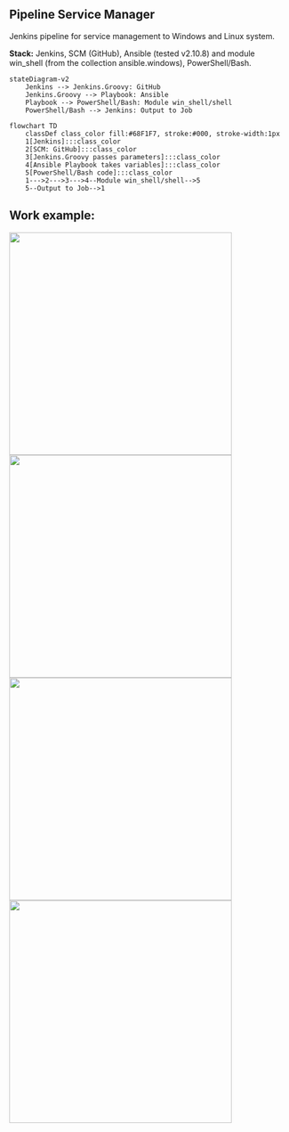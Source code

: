 ## Pipeline Service Manager

Jenkins pipeline for service management to Windows and Linux system.

**Stack:** Jenkins, SCM (GitHub), Ansible (tested v2.10.8) and module win_shell (from the collection ansible.windows), PowerShell/Bash.

```mermaid
stateDiagram-v2
    Jenkins --> Jenkins.Groovy: GitHub
    Jenkins.Groovy --> Playbook: Ansible
    Playbook --> PowerShell/Bash: Module win_shell/shell
    PowerShell/Bash --> Jenkins: Output to Job
```

```mermaid
flowchart TD
    classDef class_color fill:#68F1F7, stroke:#000, stroke-width:1px
    1[Jenkins]:::class_color
    2[SCM: GitHub]:::class_color
    3[Jenkins.Groovy passes parameters]:::class_color
    4[Ansible Playbook takes variables]:::class_color
    5[PowerShell/Bash code]:::class_color
    1--->2--->3--->4--Module win_shell/shell-->5
    5--Output to Job-->1
```

## Work example:

<a href="https://github.com/Lifailon/Pipeline-Service-Manager/blob/rsa/Screen/1-Stage-Status.jpg"><img src="https://github.com/Lifailon/Pipeline-Service-Manager/blob/rsa/Screen/1-Stage-Status.jpg" width="400"/></a>
<a href="https://github.com/Lifailon/Pipeline-Service-Manager/blob/rsa/Screen/2-Build-with-Parameters.jpg"><img src="https://github.com/Lifailon/Pipeline-Service-Manager/blob/rsa/Screen/2-Build-with-Parameters.jpg" width="400"/></a>
<a href="https://github.com/Lifailon/Pipeline-Service-Manager/blob/rsa/Screen/3-Only-State.jpg"><img src="https://github.com/Lifailon/Pipeline-Service-Manager/blob/rsa/Screen/3-Only-State.jpg" width="400"/></a>
<a href="https://github.com/Lifailon/Pipeline-Service-Manager/blob/rsa/Screen/4-Start-Service.jpg"><img src="https://github.com/Lifailon/Pipeline-Service-Manager/blob/rsa/Screen/4-Start-Service.jpg" width="400"/></a>
